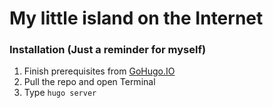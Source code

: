 # My little island on the Internet

### Installation (Just a reminder for myself)
1. Finish prerequisites from [GoHugo.IO](https://gohugo.io/getting-started/quick-start/#prerequisites)
2. Pull the repo and open Terminal
3. Type `hugo server`